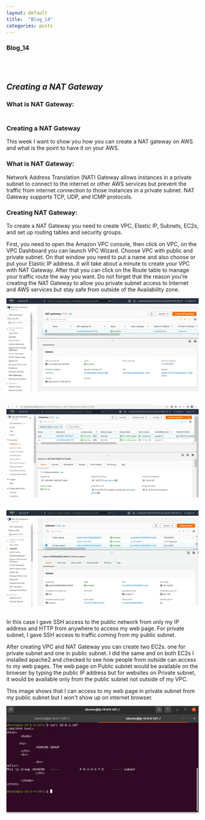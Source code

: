 ```yaml
---
layout: default
title:  "Blog_14"
categories: posts
---
```


### Blog_14
<br><br>


## *Creating a NAT Gateway*<br>


### What is NAT Gateway:<br><br>


### Creating a NAT Gateway

This week I want to show you how you can create a NAT gateway on AWS and what is the point to have it on your AWS.

### What is NAT Gateway:

Network Address Translation (NAT) Gateway allows instances in a private subnet to connect to the internet or other AWS services but prevent the traffic from internet connection to those instances in a private subnet.
NAT Gateway supports TCP, UDP, and ICMP protocols.

### Creating NAT Gateway:

To create a NAT Gateway you need to create VPC, Elastic IP, Subnets, EC2s, and set up routing tables and security groups.
  
First, you need to open the Amazon VPC console, then click on VPC, on the VPC Dashboard you can launch VPC Wizard.
Choose VPC with public and private subnet. On that window you need to put a name and also choose or put your Elastic IP address.
It will take about a minute to create your VPC with NAT Gateway. After that you can click on the Route table to manage your traffic route the way you want.
Do not forget that the reason you're creating the NAT Gateway to allow you private subnet access to Internet and AWS services but stay safe from outside of the Availability zone. 

![image](https://raw.githubusercontent.com/sevakZ/sevakZ.github.io/master/docs/_image/blog14-1.jpg)<br><br>

![image](https://raw.githubusercontent.com/sevakZ/sevakZ.github.io/master/docs/_image/blog14-2.jpg)<br><br>

![image](https://raw.githubusercontent.com/sevakZ/sevakZ.github.io/master/docs/_image/blog14-3.jpg)<br><br>


In this case I gave SSH access to the public network from only my IP address and HTTP from anywhere to access my web page.
For private subnet, I gave SSH access to traffic coming from my public subnet.




After creating VPC and NAT Gateway you can create two EC2s. one for private subnet and one in public subnet. I did the same and on both EC2s I installed apache2 and checked to see how people from outside can access to my web pages.
The web page on Public subnet would be available on the browser by typing the public IP address but for websites on Private subnet, it would be available only from the public subnet not outside of my VPC.<br>

This image shows that I can access to my web page in private subnet from my public subnet but I won't show up on internet browser. <br>

![image](https://raw.githubusercontent.com/sevakZ/sevakZ.github.io/master/docs/_image/blog14-5.jpg)<br>
